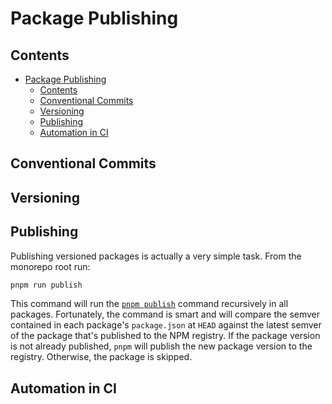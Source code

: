 # Package Publishing

## Contents

- [Package Publishing](#package-publishing)
  - [Contents](#contents)
  - [Conventional Commits](#conventional-commits)
  - [Versioning](#versioning)
  - [Publishing](#publishing)
  - [Automation in CI](#automation-in-ci)

## Conventional Commits

## Versioning

## Publishing

Publishing versioned packages is actually a very simple task. From the monorepo root run:

```bash
pnpm run publish
```

This command will run the [`pnpm publish`](https://pnpm.io/cli/publish) command recursively in all packages. Fortunately, the command is smart and will compare the semver contained in each package's `package.json` at `HEAD` against the latest semver of the package that's published to the NPM registry. If the package version is not already published, `pnpm` will publish the new package version to the registry. Otherwise, the package is skipped.

## Automation in CI
